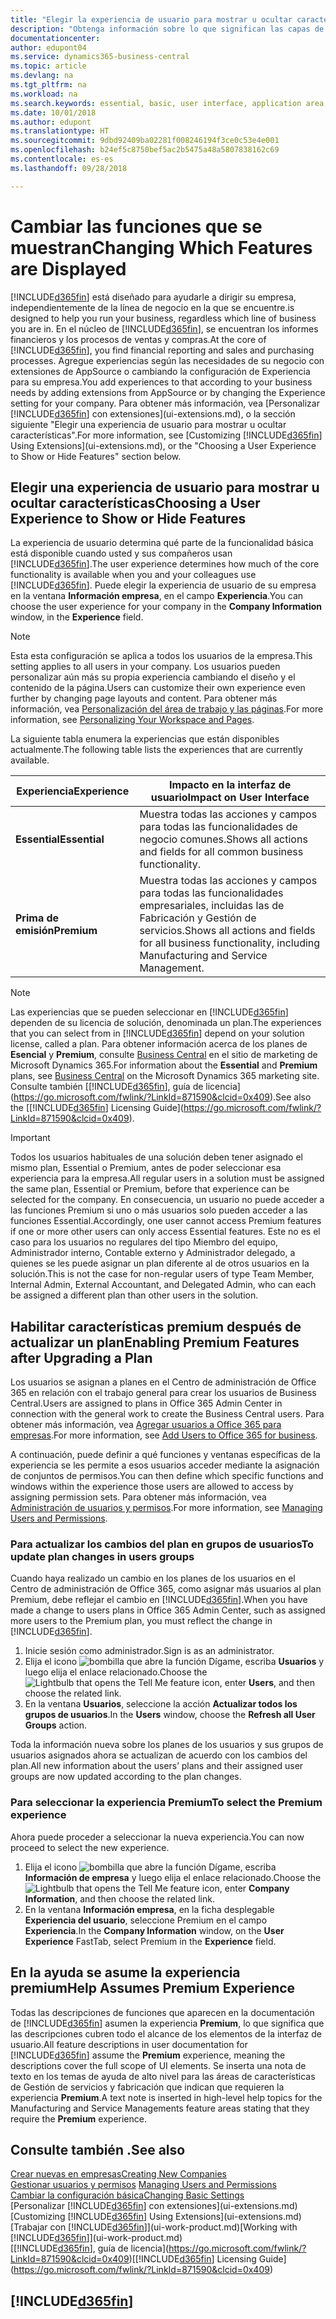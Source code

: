 ```yaml
---
title: "Elegir la experiencia de usuario para mostrar u ocultar características avanzadas | Documentos de Microsoft"
description: "Obtenga información sobre lo que significan las capas de experiencia de usuario Esencial y Premium para la interfaz de usuario, las áreas de aplicación y su empresa."
documentationcenter: 
author: edupont04
ms.service: dynamics365-business-central
ms.topic: article
ms.devlang: na
ms.tgt_pltfrm: na
ms.workload: na
ms.search.keywords: essential, basic, user interface, application area, experience
ms.date: 10/01/2018
ms.author: edupont
ms.translationtype: HT
ms.sourcegitcommit: 9dbd92409ba02281f008246194f3ce0c53e4e001
ms.openlocfilehash: b24ef5c8750bef5ac2b5475a48a5807838162c69
ms.contentlocale: es-es
ms.lasthandoff: 09/28/2018

---
```

# <a name="changing-which-features-are-displayed"></a><span data-ttu-id="8c294-103">Cambiar las funciones que se muestran</span><span class="sxs-lookup"><span data-stu-id="8c294-103">Changing Which Features are Displayed</span></span>
[!INCLUDE[d365fin](includes/d365fin_md.md)] <span data-ttu-id="8c294-104">está diseñado para ayudarle a dirigir su empresa, independientemente de la línea de negocio en la que se encuentre.</span><span class="sxs-lookup"><span data-stu-id="8c294-104">is designed to help you run your business, regardless which line of business you are in.</span></span> <span data-ttu-id="8c294-105">En el núcleo de [!INCLUDE[d365fin](includes/d365fin_md.md)], se encuentran los informes financieros y los procesos de ventas y compras.</span><span class="sxs-lookup"><span data-stu-id="8c294-105">At the core of [!INCLUDE[d365fin](includes/d365fin_md.md)], you find financial reporting and sales and purchasing processes.</span></span> <span data-ttu-id="8c294-106">Agregue experiencias según las necesidades de su negocio con extensiones de AppSource o cambiando la configuración de Experiencia para su empresa.</span><span class="sxs-lookup"><span data-stu-id="8c294-106">You add experiences to that according to your business needs by adding extensions from AppSource or by changing the Experience setting for your company.</span></span> <span data-ttu-id="8c294-107">Para obtener más información, vea [Personalizar [!INCLUDE[d365fin](includes/d365fin_md.md)] con extensiones](ui-extensions.md), o la sección siguiente "Elegir una experiencia de usuario para mostrar u ocultar características".</span><span class="sxs-lookup"><span data-stu-id="8c294-107">For more information, see [Customizing [!INCLUDE[d365fin](includes/d365fin_md.md)] Using Extensions](ui-extensions.md), or the "Choosing a User Experience to Show or Hide Features" section below.</span></span>

## <a name="choosing-a-user-experience-to-show-or-hide-features"></a><span data-ttu-id="8c294-108">Elegir una experiencia de usuario para mostrar u ocultar características</span><span class="sxs-lookup"><span data-stu-id="8c294-108">Choosing a User Experience to Show or Hide Features</span></span>
<span data-ttu-id="8c294-109">La experiencia de usuario determina qué parte de la funcionalidad básica está disponible cuando usted y sus compañeros usan [!INCLUDE[d365fin](includes/d365fin_md.md)].</span><span class="sxs-lookup"><span data-stu-id="8c294-109">The user experience determines how much of the core functionality is available when you and your colleagues use [!INCLUDE[d365fin](includes/d365fin_md.md)].</span></span> <span data-ttu-id="8c294-110">Puede elegir la experiencia de usuario de su empresa en la ventana **Información empresa**, en el campo **Experiencia**.</span><span class="sxs-lookup"><span data-stu-id="8c294-110">You can choose the user experience for your company in the **Company Information** window, in the **Experience** field.</span></span>

> [!NOTE]  
> <span data-ttu-id="8c294-111">Esta esta configuración se aplica a todos los usuarios de la empresa.</span><span class="sxs-lookup"><span data-stu-id="8c294-111">This setting applies to all users in your company.</span></span> <span data-ttu-id="8c294-112">Los usuarios pueden personalizar aún más su propia experiencia cambiando el diseño y el contenido de la página.</span><span class="sxs-lookup"><span data-stu-id="8c294-112">Users can customize their own experience even further by changing page layouts and content.</span></span> <span data-ttu-id="8c294-113">Para obtener más información, vea [Personalización del área de trabajo y las páginas](ui-personalization-user.md).</span><span class="sxs-lookup"><span data-stu-id="8c294-113">For more information, see [Personalizing Your Workspace and Pages](ui-personalization-user.md).</span></span>  

<span data-ttu-id="8c294-114">La siguiente tabla enumera la experiencias que están disponibles actualmente.</span><span class="sxs-lookup"><span data-stu-id="8c294-114">The following table lists the experiences that are currently available.</span></span>

| <span data-ttu-id="8c294-115">Experiencia</span><span class="sxs-lookup"><span data-stu-id="8c294-115">Experience</span></span> | <span data-ttu-id="8c294-116">Impacto en la interfaz de usuario</span><span class="sxs-lookup"><span data-stu-id="8c294-116">Impact on User Interface</span></span> |
| --- | --- |
| <span data-ttu-id="8c294-117">**Essential**</span><span class="sxs-lookup"><span data-stu-id="8c294-117">**Essential**</span></span> |<span data-ttu-id="8c294-118">Muestra todas las acciones y campos para todas las funcionalidades de negocio comunes.</span><span class="sxs-lookup"><span data-stu-id="8c294-118">Shows all actions and fields for all common business functionality.</span></span>|
| <span data-ttu-id="8c294-119">**Prima de emisión**</span><span class="sxs-lookup"><span data-stu-id="8c294-119">**Premium**</span></span> |<span data-ttu-id="8c294-120">Muestra todas las acciones y campos para todas las funcionalidades empresariales, incluidas las de Fabricación y Gestión de servicios.</span><span class="sxs-lookup"><span data-stu-id="8c294-120">Shows all actions and fields for all business functionality, including Manufacturing and Service Management.</span></span>|

> [!NOTE]  
> <span data-ttu-id="8c294-121">Las experiencias que se pueden seleccionar en [!INCLUDE[d365fin](includes/d365fin_md.md)] dependen de su licencia de solución, denominada un plan.</span><span class="sxs-lookup"><span data-stu-id="8c294-121">The experiences that you can select from in [!INCLUDE[d365fin](includes/d365fin_md.md)] depend on your solution license, called a plan.</span></span> <span data-ttu-id="8c294-122">Para obtener información acerca de los planes de **Esencial** y **Premium**, consulte [Business Central](https://go.microsoft.com/fwlink/?linkid=870242) en el sitio de marketing de Microsoft Dynamics 365.</span><span class="sxs-lookup"><span data-stu-id="8c294-122">For information about the **Essential** and **Premium** plans, see [Business Central](https://go.microsoft.com/fwlink/?linkid=870242) on the Microsoft Dynamics 365 marketing site.</span></span> <span data-ttu-id="8c294-123">Consulte también [[!INCLUDE[d365fin](includes/d365fin_md.md)], guía de licencia](https://go.microsoft.com/fwlink/?LinkId=871590&clcid=0x409).</span><span class="sxs-lookup"><span data-stu-id="8c294-123">See also the [[!INCLUDE[d365fin](includes/d365fin_md.md)] Licensing Guide](https://go.microsoft.com/fwlink/?LinkId=871590&clcid=0x409).</span></span>

> [!IMPORTANT]  
> <span data-ttu-id="8c294-124">Todos los usuarios habituales de una solución deben tener asignado el mismo plan, Essential o Premium, antes de poder seleccionar esa experiencia para la empresa.</span><span class="sxs-lookup"><span data-stu-id="8c294-124">All regular users in a solution must be assigned the same plan, Essential or Premium, before that experience can be selected for the company.</span></span> <span data-ttu-id="8c294-125">En consecuencia, un usuario no puede acceder a las funciones Premium si uno o más usuarios solo pueden acceder a las funciones Essential.</span><span class="sxs-lookup"><span data-stu-id="8c294-125">Accordingly, one user cannot access Premium features if one or more other users can only access Essential features.</span></span> <span data-ttu-id="8c294-126">Este no es el caso para los usuarios no regulares del tipo Miembro del equipo, Administrador interno, Contable externo y Administrador delegado, a quienes se les puede asignar un plan diferente al de otros usuarios en la solución.</span><span class="sxs-lookup"><span data-stu-id="8c294-126">This is not the case for non-regular users of type Team Member, Internal Admin, External Accountant, and Delegated Admin, who can each be assigned a different plan than other users in the solution.</span></span>

## <a name="enabling-premium-features-after-upgrading-a-plan"></a><span data-ttu-id="8c294-127">Habilitar características premium después de actualizar un plan</span><span class="sxs-lookup"><span data-stu-id="8c294-127">Enabling Premium Features after Upgrading a Plan</span></span>
<span data-ttu-id="8c294-128">Los usuarios se asignan a planes en el Centro de administración de Office 365 en relación con el trabajo general para crear los usuarios de Business Central.</span><span class="sxs-lookup"><span data-stu-id="8c294-128">Users are assigned to plans in Office 365 Admin Center in connection with the general work to create the Business Central users.</span></span> <span data-ttu-id="8c294-129">Para obtener más información, vea [Agregar usuarios a Office 365 para empresas](https://support.office.com/en-us/article/Add-users-to-Office-365-for-business-435ccec3-09dd-4587-9ebd-2f3cad6bc2bc).</span><span class="sxs-lookup"><span data-stu-id="8c294-129">For more information, see [Add Users to Office 365 for business](https://support.office.com/en-us/article/Add-users-to-Office-365-for-business-435ccec3-09dd-4587-9ebd-2f3cad6bc2bc).</span></span>

<span data-ttu-id="8c294-130">A continuación, puede definir a qué funciones y ventanas específicas de la experiencia se les permite a esos usuarios acceder mediante la asignación de conjuntos de permisos.</span><span class="sxs-lookup"><span data-stu-id="8c294-130">You can then define which specific functions and windows within the experience those users are allowed to access by assigning permission sets.</span></span> <span data-ttu-id="8c294-131">Para obtener más información, vea [Administración de usuarios y permisos](ui-how-users-permissions.md).</span><span class="sxs-lookup"><span data-stu-id="8c294-131">For more information, see [Managing Users and Permissions](ui-how-users-permissions.md).</span></span>

### <a name="to-update-plan-changes-in-users-groups"></a><span data-ttu-id="8c294-132">Para actualizar los cambios del plan en grupos de usuarios</span><span class="sxs-lookup"><span data-stu-id="8c294-132">To update plan changes in users groups</span></span>
<span data-ttu-id="8c294-133">Cuando haya realizado un cambio en los planes de los usuarios en el Centro de administración de Office 365, como asignar más usuarios al plan Premium, debe reflejar el cambio en [!INCLUDE[d365fin](includes/d365fin_md.md)].</span><span class="sxs-lookup"><span data-stu-id="8c294-133">When you have made a change to users plans in Office 365 Admin Center, such as assigned more users to the Premium plan, you must reflect the change in [!INCLUDE[d365fin](includes/d365fin_md.md)].</span></span>

1. <span data-ttu-id="8c294-134">Inicie sesión como administrador.</span><span class="sxs-lookup"><span data-stu-id="8c294-134">Sign is as an administrator.</span></span>
2. <span data-ttu-id="8c294-135">Elija el icono ![bombilla que abre la función Dígame](media/ui-search/search_small.png "Dígame que desea hacer"), escriba **Usuarios** y luego elija el enlace relacionado.</span><span class="sxs-lookup"><span data-stu-id="8c294-135">Choose the ![Lightbulb that opens the Tell Me feature](media/ui-search/search_small.png "Tell me what you want to do") icon, enter **Users**, and then choose the related link.</span></span>
3. <span data-ttu-id="8c294-136">En la ventana **Usuarios**, seleccione la acción **Actualizar todos los grupos de usuarios**.</span><span class="sxs-lookup"><span data-stu-id="8c294-136">In the **Users** window, choose the **Refresh all User Groups** action.</span></span>

<span data-ttu-id="8c294-137">Toda la información nueva sobre los planes de los usuarios y sus grupos de usuarios asignados ahora se actualizan de acuerdo con los cambios del plan.</span><span class="sxs-lookup"><span data-stu-id="8c294-137">All new information about the users’ plans and their assigned user groups are now updated according to the plan changes.</span></span>

### <a name="to-select-the-premium-experience"></a><span data-ttu-id="8c294-138">Para seleccionar la experiencia Premium</span><span class="sxs-lookup"><span data-stu-id="8c294-138">To select the Premium experience</span></span>
<span data-ttu-id="8c294-139">Ahora puede proceder a seleccionar la nueva experiencia.</span><span class="sxs-lookup"><span data-stu-id="8c294-139">You can now proceed to select the new experience.</span></span>
1. <span data-ttu-id="8c294-140">Elija el icono ![bombilla que abre la función Dígame](media/ui-search/search_small.png "Dígame que desea hacer"), escriba **Información de empresa** y luego elija el enlace relacionado.</span><span class="sxs-lookup"><span data-stu-id="8c294-140">Choose the ![Lightbulb that opens the Tell Me feature](media/ui-search/search_small.png "Tell me what you want to do") icon, enter **Company Information**, and then choose the related link.</span></span>
2. <span data-ttu-id="8c294-141">En la ventana **Información empresa**, en la ficha desplegable **Experiencia del usuario**, seleccione Premium en el campo **Experiencia**.</span><span class="sxs-lookup"><span data-stu-id="8c294-141">In the **Company Information** window, on the **User Experience** FastTab, select Premium  in the **Experience** field.</span></span>

## <a name="help-assumes-premium-experience"></a><span data-ttu-id="8c294-142">En la ayuda se asume la experiencia premium</span><span class="sxs-lookup"><span data-stu-id="8c294-142">Help Assumes Premium Experience</span></span>
<span data-ttu-id="8c294-143">Todas las descripciones de funciones que aparecen en la documentación de [!INCLUDE[d365fin](includes/d365fin_md.md)] asumen la experiencia **Premium**, lo que significa que las descripciones cubren todo el alcance de los elementos de la interfaz de usuario.</span><span class="sxs-lookup"><span data-stu-id="8c294-143">All feature descriptions in user documentation for [!INCLUDE[d365fin](includes/d365fin_md.md)] assume the **Premium** experience, meaning the descriptions cover the full scope of UI elements.</span></span> <span data-ttu-id="8c294-144">Se inserta una nota de texto en los temas de ayuda de alto nivel para las áreas de características de Gestión de servicios y fabricación que indican que requieren la experiencia **Premium**.</span><span class="sxs-lookup"><span data-stu-id="8c294-144">A text note is inserted in high-level help topics for the Manufacturing and Service Managements feature areas stating that they require the **Premium** experience.</span></span>

## <a name="see-also"></a><span data-ttu-id="8c294-145">Consulte también .</span><span class="sxs-lookup"><span data-stu-id="8c294-145">See also</span></span>
[<span data-ttu-id="8c294-146">Crear nuevas en empresas</span><span class="sxs-lookup"><span data-stu-id="8c294-146">Creating New Companies</span></span>](about-new-company.md)  
<span data-ttu-id="8c294-147">[Gestionar usuarios y permisos](ui-how-users-permissions.md)  </span><span class="sxs-lookup"><span data-stu-id="8c294-147">[Managing Users and Permissions](ui-how-users-permissions.md)  </span></span>  
[<span data-ttu-id="8c294-148">Cambiar la configuración básica</span><span class="sxs-lookup"><span data-stu-id="8c294-148">Changing Basic Settings</span></span>](ui-change-basic-settings.md)  
<span data-ttu-id="8c294-149">[Personalizar [!INCLUDE[d365fin](includes/d365fin_md.md)] con extensiones](ui-extensions.md)</span><span class="sxs-lookup"><span data-stu-id="8c294-149">[Customizing [!INCLUDE[d365fin](includes/d365fin_md.md)] Using Extensions](ui-extensions.md)</span></span>  
<span data-ttu-id="8c294-150">[Trabajar con [!INCLUDE[d365fin](includes/d365fin_md.md)]](ui-work-product.md)</span><span class="sxs-lookup"><span data-stu-id="8c294-150">[Working with [!INCLUDE[d365fin](includes/d365fin_md.md)]](ui-work-product.md)</span></span>  
<span data-ttu-id="8c294-151">[[!INCLUDE[d365fin](includes/d365fin_md.md)], guía de licencia](https://go.microsoft.com/fwlink/?LinkId=871590&clcid=0x409)</span><span class="sxs-lookup"><span data-stu-id="8c294-151">[[!INCLUDE[d365fin](includes/d365fin_md.md)] Licensing Guide](https://go.microsoft.com/fwlink/?LinkId=871590&clcid=0x409)</span></span>

## [!INCLUDE[d365fin](includes/free_trial_md.md)]  

